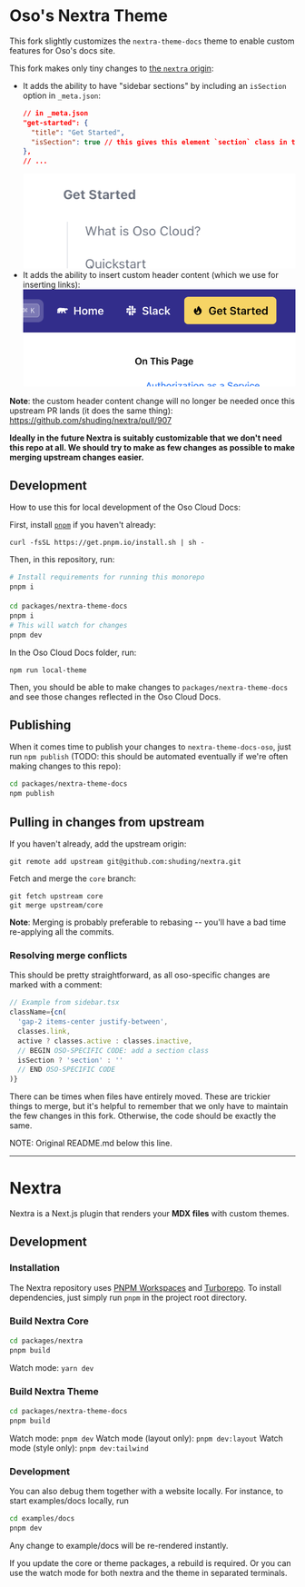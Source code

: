 # Oso's Nextra Theme

This fork slightly customizes the `nextra-theme-docs` theme to enable custom
features for Oso's docs site.

This fork makes only tiny changes to [the `nextra` origin](https://github.com/shuding/nextra/tree/core):

- It adds the ability to have "sidebar sections" by including an `isSection` option in `_meta.json`:
  ```json
  // in _meta.json
  "get-started": {
    "title": "Get Started",
    "isSection": true // this gives this element `section` class in the sidebar
  },
  // ...
  ```
  ![Sidebar sections enabled by this fork](sidebarSections.png)
- It adds the ability to insert custom header content (which we use for inserting links):
  ![Header links enabled by this fork](headerLinks.png)

**Note**: the custom header content change will no longer be needed once this upstream PR lands (it does the same thing): https://github.com/shuding/nextra/pull/907

**Ideally in the future Nextra is suitably customizable that we don't need this
repo at all. We should try to make as few changes as possible to make merging
upstream changes easier.**

## Development

How to use this for local development of the Oso Cloud Docs:

First, install [`pnpm`](https://pnpm.io/installation) if you haven't already:

```
curl -fsSL https://get.pnpm.io/install.sh | sh -
```

Then, in this repository, run:

```sh
# Install requirements for running this monorepo
pnpm i

cd packages/nextra-theme-docs
pnpm i
# This will watch for changes
pnpm dev
```

In the Oso Cloud Docs folder, run:

```
npm run local-theme
```

Then, you should be able to make changes to `packages/nextra-theme-docs` and see
those changes reflected in the Oso Cloud Docs.

## Publishing

When it comes time to publish your changes to `nextra-theme-docs-oso`, just run
`npm publish` (TODO: this should be automated eventually if we're often making
changes to this repo):

```sh
cd packages/nextra-theme-docs
npm publish
```

## Pulling in changes from upstream

If you haven't already, add the upstream origin:
```
git remote add upstream git@github.com:shuding/nextra.git
```

Fetch and merge the `core` branch:
```
git fetch upstream core
git merge upstream/core
```

**Note**: Merging is probably preferable to rebasing -- you'll have a bad time re-applying all the commits.

### Resolving merge conflicts

This should be pretty straightforward, as all oso-specific changes are marked with a comment:
```js
// Example from sidebar.tsx
className={cn(
  'gap-2 items-center justify-between',
  classes.link,
  active ? classes.active : classes.inactive,
  // BEGIN OSO-SPECIFIC CODE: add a section class
  isSection ? 'section' : ''
  // END OSO-SPECIFIC CODE
)}
```

There can be times when files have entirely moved. These are trickier things to
merge, but it's helpful to remember that we only have to maintain the few
changes in this fork. Otherwise, the code should be exactly the same.

NOTE: Original README.md below this line.

-------

# Nextra

Nextra is a Next.js plugin that renders your **MDX files** with custom themes.

## Development

### Installation

The Nextra repository uses [PNPM Workspaces](https://pnpm.io/workspaces) and [Turborepo](https://github.com/vercel/turborepo). To install dependencies, just simply run `pnpm` in the project root directory.

### Build Nextra Core

```bash
cd packages/nextra
pnpm build
```

Watch mode: `yarn dev`

### Build Nextra Theme

```bash
cd packages/nextra-theme-docs
pnpm build
```

Watch mode: `pnpm dev`
Watch mode (layout only): `pnpm dev:layout`
Watch mode (style only): `pnpm dev:tailwind`

### Development

You can also debug them together with a website locally. For instance, to start examples/docs locally, run

```bash
cd examples/docs
pnpm dev
```

Any change to example/docs will be re-rendered instantly.

If you update the core or theme packages, a rebuild is required. Or you can use the watch mode for both nextra and the theme in separated terminals.
